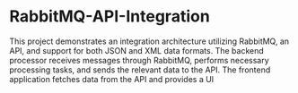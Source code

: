 # RabbitMQ-API-Integration
This project demonstrates an integration architecture utilizing RabbitMQ, an API, and support for both JSON and XML data formats. The backend processor receives messages through RabbitMQ, performs necessary processing tasks, and sends the relevant data to the API. The frontend application fetches data from the API and provides a UI

